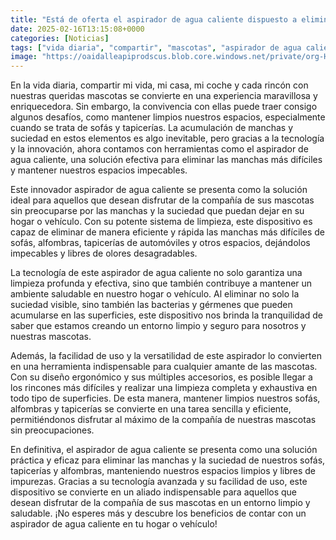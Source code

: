 ```yaml
---
title: "Está de oferta el aspirador de agua caliente dispuesto a eliminar manchas de tu tapicería y alfombras"
date: 2025-02-16T13:15:08+0000
categories: [Noticias]
tags: ["vida diaria", "compartir", "mascotas", "aspirador de agua caliente", "limpieza", "tecnología", "manchas", "suciedad", "sofás", "tapicerías", "innovación", "herramientas", "solución", "ambiente saludable", "bacterias", "gérmenes", "versatilidad"]
image: "https://oaidalleapiprodscus.blob.core.windows.net/private/org-HKmKxpuNw3Y88lm4EBrIPq0n/user-ZwiCXOggLL8ZNNKE2g7rXFmV/img-lb5qm6zEojKzc7UwYDvLyOOw.png?st=2025-02-16T12%3A15%3A08Z&se=2025-02-16T14%3A15%3A08Z&sp=r&sv=2024-08-04&sr=b&rscd=inline&rsct=image/png&skoid=d505667d-d6c1-4a0a-bac7-5c84a87759f8&sktid=a48cca56-e6da-484e-a814-9c849652bcb3&skt=2025-02-16T11%3A29%3A15Z&ske=2025-02-17T11%3A29%3A15Z&sks=b&skv=2024-08-04&sig=vD5C8INmp2Dbw1uYOZj/zWI1cunvfO/gn1BPJh0AGB4%3D"
---
```


En la vida diaria, compartir mi vida, mi casa, mi coche y cada rincón con nuestras queridas mascotas se convierte en una experiencia maravillosa y enriquecedora. Sin embargo, la convivencia con ellas puede traer consigo algunos desafíos, como mantener limpios nuestros espacios, especialmente cuando se trata de sofás y tapicerías. La acumulación de manchas y suciedad en estos elementos es algo inevitable, pero gracias a la tecnología y la innovación, ahora contamos con herramientas como el aspirador de agua caliente, una solución efectiva para eliminar las manchas más difíciles y mantener nuestros espacios impecables.

Este innovador aspirador de agua caliente se presenta como la solución ideal para aquellos que desean disfrutar de la compañía de sus mascotas sin preocuparse por las manchas y la suciedad que puedan dejar en su hogar o vehículo. Con su potente sistema de limpieza, este dispositivo es capaz de eliminar de manera eficiente y rápida las manchas más difíciles de sofás, alfombras, tapicerías de automóviles y otros espacios, dejándolos impecables y libres de olores desagradables.

La tecnología de este aspirador de agua caliente no solo garantiza una limpieza profunda y efectiva, sino que también contribuye a mantener un ambiente saludable en nuestro hogar o vehículo. Al eliminar no solo la suciedad visible, sino también las bacterias y gérmenes que pueden acumularse en las superficies, este dispositivo nos brinda la tranquilidad de saber que estamos creando un entorno limpio y seguro para nosotros y nuestras mascotas.

Además, la facilidad de uso y la versatilidad de este aspirador lo convierten en una herramienta indispensable para cualquier amante de las mascotas. Con su diseño ergonómico y sus múltiples accesorios, es posible llegar a los rincones más difíciles y realizar una limpieza completa y exhaustiva en todo tipo de superficies. De esta manera, mantener limpios nuestros sofás, alfombras y tapicerías se convierte en una tarea sencilla y eficiente, permitiéndonos disfrutar al máximo de la compañía de nuestras mascotas sin preocupaciones.

En definitiva, el aspirador de agua caliente se presenta como una solución práctica y eficaz para eliminar las manchas y la suciedad de nuestros sofás, tapicerías y alfombras, manteniendo nuestros espacios limpios y libres de impurezas. Gracias a su tecnología avanzada y su facilidad de uso, este dispositivo se convierte en un aliado indispensable para aquellos que desean disfrutar de la compañía de sus mascotas en un entorno limpio y saludable. ¡No esperes más y descubre los beneficios de contar con un aspirador de agua caliente en tu hogar o vehículo!
    